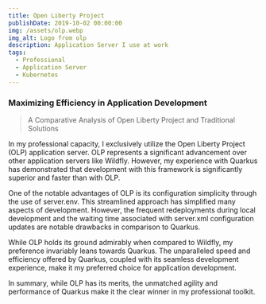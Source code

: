 ```yaml
---
title: Open Liberty Project
publishDate: 2019-10-02 00:00:00
img: /assets/olp.webp
img_alt: Logo from olp
description: Application Server I use at work
tags:
  - Professional
  - Application Server
  - Kubernetes
---
```

### Maximizing Efficiency in Application Development

>A Comparative Analysis of Open Liberty Project and Traditional Solutions

In my professional capacity, I exclusively utilize the Open Liberty Project (OLP) application server. OLP represents a significant advancement over other application servers like Wildfly. However, my experience with Quarkus has demonstrated that development with this framework is significantly superior and faster than with OLP.

One of the notable advantages of OLP is its configuration simplicity through the use of server.env. This streamlined approach has simplified many aspects of development. However, the frequent redeployments during local development and the waiting time associated with server.xml configuration updates are notable drawbacks in comparison to Quarkus.

While OLP holds its ground admirably when compared to Wildfly, my preference invariably leans towards Quarkus. The unparalleled speed and efficiency offered by Quarkus, coupled with its seamless development experience, make it my preferred choice for application development.

In summary, while OLP has its merits, the unmatched agility and performance of Quarkus make it the clear winner in my professional toolkit.
